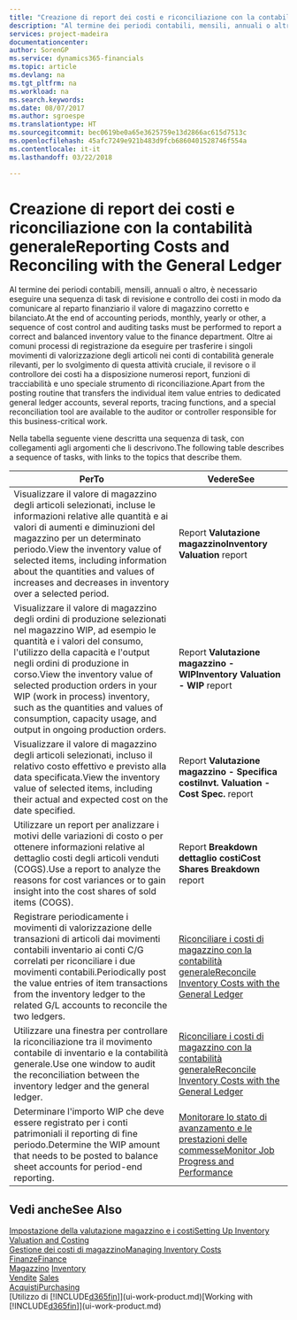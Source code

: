 ```yaml
---
title: "Creazione di report dei costi e riconciliazione con la contabilità generale | Microsoft Docs"
description: "Al termine dei periodi contabili, mensili, annuali o altro, è necessario eseguire una sequenza di task di revisione e controllo dei costi in modo da comunicare al reparto finanziario il valore di magazzino corretto e bilanciato. Oltre ai comuni processi di registrazione da eseguire per trasferire i singoli movimenti di valorizzazione degli articoli nei conti di contabilità generale rilevanti, per lo svolgimento di questa attività cruciale, il revisore o il controllore dei costi ha a disposizione numerosi report, funzioni di tracciabilità e uno speciale strumento di riconciliazione."
services: project-madeira
documentationcenter: 
author: SorenGP
ms.service: dynamics365-financials
ms.topic: article
ms.devlang: na
ms.tgt_pltfrm: na
ms.workload: na
ms.search.keywords: 
ms.date: 08/07/2017
ms.author: sgroespe
ms.translationtype: HT
ms.sourcegitcommit: bec0619be0a65e3625759e13d2866ac615d7513c
ms.openlocfilehash: 45afc7249e921b483d9fcb6860401528746f554a
ms.contentlocale: it-it
ms.lasthandoff: 03/22/2018

---
```

# <a name="reporting-costs-and-reconciling-with-the-general-ledger"></a><span data-ttu-id="d3194-104">Creazione di report dei costi e riconciliazione con la contabilità generale</span><span class="sxs-lookup"><span data-stu-id="d3194-104">Reporting Costs and Reconciling with the General Ledger</span></span>
<span data-ttu-id="d3194-105">Al termine dei periodi contabili, mensili, annuali o altro, è necessario eseguire una sequenza di task di revisione e controllo dei costi in modo da comunicare al reparto finanziario il valore di magazzino corretto e bilanciato.</span><span class="sxs-lookup"><span data-stu-id="d3194-105">At the end of accounting periods, monthly, yearly or other, a sequence of cost control and auditing tasks must be performed to report a correct and balanced inventory value to the finance department.</span></span> <span data-ttu-id="d3194-106">Oltre ai comuni processi di registrazione da eseguire per trasferire i singoli movimenti di valorizzazione degli articoli nei conti di contabilità generale rilevanti, per lo svolgimento di questa attività cruciale, il revisore o il controllore dei costi ha a disposizione numerosi report, funzioni di tracciabilità e uno speciale strumento di riconciliazione.</span><span class="sxs-lookup"><span data-stu-id="d3194-106">Apart from the posting routine that transfers the individual item value entries to dedicated general ledger accounts, several reports, tracing functions, and a special reconciliation tool are available to the auditor or controller responsible for this business-critical work.</span></span>  

 <span data-ttu-id="d3194-107">Nella tabella seguente viene descritta una sequenza di task, con collegamenti agli argomenti che li descrivono.</span><span class="sxs-lookup"><span data-stu-id="d3194-107">The following table describes a sequence of tasks, with links to the topics that describe them.</span></span>   

|<span data-ttu-id="d3194-108">**Per**</span><span class="sxs-lookup"><span data-stu-id="d3194-108">**To**</span></span>|<span data-ttu-id="d3194-109">**Vedere**</span><span class="sxs-lookup"><span data-stu-id="d3194-109">**See**</span></span>|  
|------------|-------------|  
|<span data-ttu-id="d3194-110">Visualizzare il valore di magazzino degli articoli selezionati, incluse le informazioni relative alle quantità e ai valori di aumenti e diminuzioni del magazzino per un determinato periodo.</span><span class="sxs-lookup"><span data-stu-id="d3194-110">View the inventory value of selected items, including information about the quantities and values of increases and decreases in inventory over a selected period.</span></span>|<span data-ttu-id="d3194-111">Report **Valutazione magazzino**</span><span class="sxs-lookup"><span data-stu-id="d3194-111">**Inventory Valuation** report</span></span>|  
|<span data-ttu-id="d3194-112">Visualizzare il valore di magazzino degli ordini di produzione selezionati nel magazzino WIP, ad esempio le quantità e i valori del consumo, l'utilizzo della capacità e l'output negli ordini di produzione in corso.</span><span class="sxs-lookup"><span data-stu-id="d3194-112">View the inventory value of selected production orders in your WIP (work in process) inventory, such as the quantities and values of consumption, capacity usage, and output in ongoing production orders.</span></span>|<span data-ttu-id="d3194-113">Report **Valutazione magazzino - WIP**</span><span class="sxs-lookup"><span data-stu-id="d3194-113">**Inventory Valuation - WIP** report</span></span>|  
|<span data-ttu-id="d3194-114">Visualizzare il valore di magazzino degli articoli selezionati, incluso il relativo costo effettivo e previsto alla data specificata.</span><span class="sxs-lookup"><span data-stu-id="d3194-114">View the inventory value of selected items, including their actual and expected cost on the date specified.</span></span>|<span data-ttu-id="d3194-115">Report **Valutazione magazzino - Specifica costi**</span><span class="sxs-lookup"><span data-stu-id="d3194-115">**Invt. Valuation - Cost Spec.** report</span></span>|  
|<span data-ttu-id="d3194-116">Utilizzare un report per analizzare i motivi delle variazioni di costo o per ottenere informazioni relative al dettaglio costi degli articoli venduti (COGS).</span><span class="sxs-lookup"><span data-stu-id="d3194-116">Use a report to analyze the reasons for cost variances or to gain insight into the cost shares of sold items (COGS).</span></span>|<span data-ttu-id="d3194-117">Report **Breakdown dettaglio costi**</span><span class="sxs-lookup"><span data-stu-id="d3194-117">**Cost Shares Breakdown** report</span></span>|  
|<span data-ttu-id="d3194-118">Registrare periodicamente i movimenti di valorizzazione delle transazioni di articoli dai movimenti contabili inventario ai conti C/G correlati per riconciliare i due movimenti contabili.</span><span class="sxs-lookup"><span data-stu-id="d3194-118">Periodically post the value entries of item transactions from the inventory ledger to the related G/L accounts to reconcile the two ledgers.</span></span>|[<span data-ttu-id="d3194-119">Riconciliare i costi di magazzino con la contabilità generale</span><span class="sxs-lookup"><span data-stu-id="d3194-119">Reconcile Inventory Costs with the General Ledger</span></span>](finance-how-to-post-inventory-costs-to-the-general-ledger.md)|  
|<span data-ttu-id="d3194-120">Utilizzare una finestra per controllare la riconciliazione tra il movimento contabile di inventario e la contabilità generale.</span><span class="sxs-lookup"><span data-stu-id="d3194-120">Use one window to audit the reconciliation between the inventory ledger and the general ledger.</span></span>|[<span data-ttu-id="d3194-121">Riconciliare i costi di magazzino con la contabilità generale</span><span class="sxs-lookup"><span data-stu-id="d3194-121">Reconcile Inventory Costs with the General Ledger</span></span>](finance-how-to-post-inventory-costs-to-the-general-ledger.md)|  
|<span data-ttu-id="d3194-122">Determinare l'importo WIP che deve essere registrato per i conti patrimoniali il reporting di fine periodo.</span><span class="sxs-lookup"><span data-stu-id="d3194-122">Determine the WIP amount that needs to be posted to balance sheet accounts for period-end reporting.</span></span>|[<span data-ttu-id="d3194-123">Monitorare lo stato di avanzamento e le prestazioni delle commesse</span><span class="sxs-lookup"><span data-stu-id="d3194-123">Monitor Job Progress and Performance</span></span>](projects-how-monitor-progress-performance.md)|

## <a name="see-also"></a><span data-ttu-id="d3194-124">Vedi anche</span><span class="sxs-lookup"><span data-stu-id="d3194-124">See Also</span></span>  
[<span data-ttu-id="d3194-125">Impostazione della valutazione magazzino e i costi</span><span class="sxs-lookup"><span data-stu-id="d3194-125">Setting Up Inventory Valuation and Costing</span></span>](finance-set-up-inventory-valuation-and-costing.md)  
[<span data-ttu-id="d3194-126">Gestione dei costi di magazzino</span><span class="sxs-lookup"><span data-stu-id="d3194-126">Managing Inventory Costs</span></span>](finance-manage-inventory-costs.md)  
[<span data-ttu-id="d3194-127">Finanze</span><span class="sxs-lookup"><span data-stu-id="d3194-127">Finance</span></span>](finance.md)  
<span data-ttu-id="d3194-128">[Magazzino](inventory-manage-inventory.md) </span><span class="sxs-lookup"><span data-stu-id="d3194-128">[Inventory](inventory-manage-inventory.md) </span></span>  
<span data-ttu-id="d3194-129">[Vendite](sales-manage-sales.md) </span><span class="sxs-lookup"><span data-stu-id="d3194-129">[Sales](sales-manage-sales.md) </span></span>  
[<span data-ttu-id="d3194-130">Acquisti</span><span class="sxs-lookup"><span data-stu-id="d3194-130">Purchasing</span></span>](purchasing-manage-purchasing.md)  
<span data-ttu-id="d3194-131">[Utilizzo di [!INCLUDE[d365fin](includes/d365fin_md.md)]](ui-work-product.md)</span><span class="sxs-lookup"><span data-stu-id="d3194-131">[Working with [!INCLUDE[d365fin](includes/d365fin_md.md)]](ui-work-product.md)</span></span>

